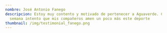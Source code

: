 ```yaml
---
nombre: José Antonio Fanego
descripcion: Estoy muy contento y motivado de pertenecer a Aguaverde. Cada
  semana intento que mis compañeros amen un poco más este deporte
thumbnail: /img/testimonial_fanego.png
---
```

